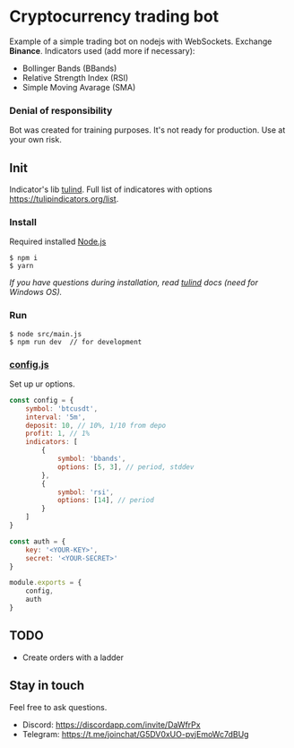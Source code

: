 # Cryptocurrency trading bot

Example of a simple trading bot on nodejs with WebSockets. 
Exchange **Binance**. Indicators used (add more if necessary): 

* Bollinger Bands (BBands)
* Relative Strength Index (RSI)
* Simple Moving Avarage (SMA)

### Denial of responsibility

Bot was created for training purposes. It's not ready for production. Use at your own risk.

## Init

Indicator's lib [tulind](https://github.com/TulipCharts/tulipnode). Full list of indicatores with options https://tulipindicators.org/list.

### Install

Required installed [Node.js](https://nodejs.org/en/)

```node
$ npm i
$ yarn
```

*If you have questions during installation, read [tulind](https://github.com/TulipCharts/tulipnode#installation) docs (need for Windows OS).*

### Run

```node
$ node src/main.js
$ npm run dev  // for development
```

### [config.js](/src/config.js)

Set up ur options.

```javascript
const config = {
    symbol: 'btcusdt',
    interval: '5m', 
    deposit: 10, // 10%, 1/10 from depo
    profit: 1, // 1%
    indicators: [
        {
            symbol: 'bbands',
            options: [5, 3], // period, stddev
        },
        {
            symbol: 'rsi',
            options: [14], // period
        }
    ]
}

const auth = {
    key: '<YOUR-KEY>',
    secret: '<YOUR-SECRET>'
}

module.exports = {
    config,
    auth
}
```

## TODO

* Create orders with a ladder

## Stay in touch

Feel free to ask questions.

* Discord: https://discordapp.com/invite/DaWfrPx
* Telegram: https://t.me/joinchat/G5DV0xUO-pvjEmoWc7dBUg

